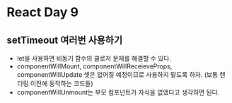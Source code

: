 # React Day 9
## setTimeout 여러번 사용하기
- let을 사용하면 비동기 함수의 클로저 문제를 해결할 수 있다.
- componentWillMount, componentWillReceieveProps, componentWillUpdate 셋은 없어질 예정이므로 사용하지 말도록 하자. (보통 렌더링 이전에 동작하는 코드들)
- componentWillUnmount는 부모 컴포넌트가 자식을 없앴다고 생각하면 된다.
